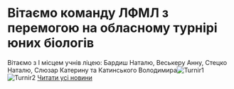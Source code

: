 
# Вітаємо команду ЛФМЛ з перемогою на обласному турнірі юних біологів
Вітаємо з І місцем учнів ліцею: Бардиш Наталю, Веськеру Анну, Стецко Наталю, Слюзар Катерину та Катинського Володимира![Turnir1](/images/вітаємо-команду-лфмл-з-перемогою-на-обласному-турнірі-юних/turnir1_500x300.jpg)
![Turnir2](/images/вітаємо-команду-лфмл-з-перемогою-на-обласному-турнірі-юних/turnir2_500x300.jpg)
[Читати усі новини](/news)
       